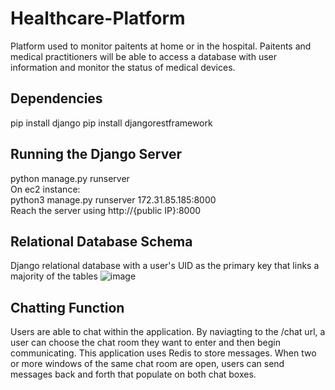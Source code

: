 # Healthcare-Platform
Platform used to monitor paitents at home or in the hospital. Paitents and medical practitioners will be able to access a database with user information and monitor the status of medical devices. 

## Dependencies
pip install django
pip install djangorestframework

## Running the Django Server
python manage.py runserver
<br>
On ec2 instance:
<br>
python3 manage.py runserver 172.31.85.185:8000 
<br>
Reach the server using http://{public IP}:8000
<br>
## Relational Database Schema
Django relational database with a user's UID as the primary key that links a majority of the tables
![image](https://user-images.githubusercontent.com/55994268/155548655-1ab4a1ee-7a20-4b61-bb7a-e80aef9e9078.png)
## Chatting Function
Users are able to chat within the application. By naviagting to the /chat url, a user can choose the chat room they want to enter and then begin communicating. This application uses Redis to store messages. When two or more windows of the same chat room are open, users can send messages back and forth that populate on both chat boxes.
